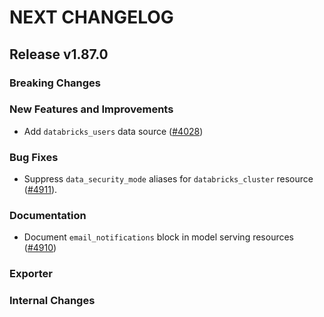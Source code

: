 # NEXT CHANGELOG

## Release v1.87.0

### Breaking Changes

### New Features and Improvements

 * Add `databricks_users` data source ([#4028](https://github.com/databricks/terraform-provider-databricks/pull/4028))

### Bug Fixes

* Suppress `data_security_mode` aliases for `databricks_cluster` resource ([#4911](https://github.com/databricks/terraform-provider-databricks/pull/4911)).

### Documentation

* Document `email_notifications` block in model serving resources ([#4910](https://github.com/databricks/terraform-provider-databricks/pull/4910))

### Exporter

### Internal Changes
